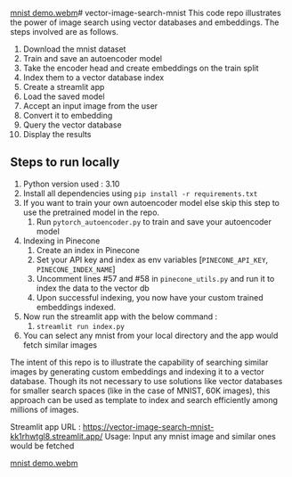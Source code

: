 [mnist demo.webm](https://github.com/vishalsmb/vector-image-search-mnist/assets/30661709/fadd38fc-db5d-42ad-9da7-48cd890ab3e8)# vector-image-search-mnist
This code repo illustrates the power of image search using vector databases and embeddings.
The steps involved are as follows.
1. Download the mnist dataset
2. Train and save an autoencoder model
3. Take the encoder head and create embeddings on the train split
4. Index them to a vector database index 
5. Create a streamlit app
6. Load the saved model
7. Accept an input image from the user 
8. Convert it to embedding
9. Query the vector database
10. Display the results

## Steps to run locally
1. Python version used : 3.10
2. Install all dependencies using ```pip install -r requirements.txt```
3. If you want to train your own autoencoder model else skip this step to use the pretrained model in the repo.
   1. Run ```pytorch_autoencoder.py``` to train and save your autoencoder model
4. Indexing in Pinecone
   1. Create an index in Pinecone
   2. Set your API key and index as env variables [```PINECONE_API_KEY```, ```PINECONE_INDEX_NAME```]
   3. Uncomment lines #57 and #58 in ```pinecone_utils.py``` and run it to index the data to the vector db
   4. Upon successful indexing, you now have your custom trained embeddings indexed.
6. Now run the streamlit app with the below command :
   1. ```streamlit run index.py``` 
7. You can select any mnist from your local directory and the app would fetch similar images 

The intent of this repo is to illustrate the capability of searching similar images by generating 
custom embeddings and indexing it to a vector database. Though its not necessary to use solutions like vector 
databases for smaller search spaces (like in the case of MNIST, 60K images), this approach can be used as template
to index and search efficiently among millions of images.

Streamlit app URL : https://vector-image-search-mnist-kk1rhwtgl8.streamlit.app/
Usage: Input any mnist image and similar ones would be fetched

[mnist demo.webm](https://github.com/vishalsmb/vector-image-search-mnist/assets/30661709/7277da7f-46b8-448b-8b25-f2eeff6702f4)
